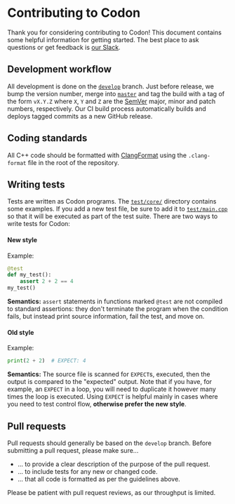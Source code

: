 # Contributing to Codon

Thank you for considering contributing to Codon! This document contains some helpful information for getting started.
The best place to ask questions or get feedback is [our Slack](https://join.slack.com/t/exaloop/shared_invite/zt-1jusa4kc0-T3rRWrrHDk_iZ1dMS8s0JQ).

## Development workflow

All development is done on the [`develop`](https://github.com/exaloop/codon/tree/develop) branch. Just before release,
we bump the version number, merge into [`master`](https://github.com/exaloop/codon/tree/master) and tag the build with
a tag of the form `vX.Y.Z` where `X`, `Y` and `Z` are the [SemVer](https://semver.org) major, minor and patch numbers,
respectively. Our CI build process automatically builds and deploys tagged commits as a new GitHub release.

## Coding standards

All C++ code should be formatted with [ClangFormat](https://clang.llvm.org/docs/ClangFormat.html) using the `.clang-format`
file in the root of the repository.

## Writing tests

Tests are written as Codon programs. The [`test/core/`](https://github.com/exaloop/codon/tree/master/test/core) directory
contains some examples. If you add a new test file, be sure to add it to
[`test/main.cpp`](https://github.com/exaloop/codon/blob/master/test/main.cpp) so that it will be executed as part of the test
suite. There are two ways to write tests for Codon:

#### New style

Example:

```python
@test
def my_test():
    assert 2 + 2 == 4
my_test()
```

**Semantics:** `assert` statements in functions marked `@test` are not compiled to standard assertions: they don't terminate
the program when the condition fails, but instead print source information, fail the test, and move on.

#### Old style

Example:

```python
print(2 + 2)  # EXPECT: 4
```

**Semantics:** The source file is scanned for `EXPECT`s, executed, then the output is compared to the "expected" output. Note
that if you have, for example, an `EXPECT` in a loop, you will need to duplicate it however many times the loop is executed.
Using `EXPECT` is helpful mainly in cases where you need to test control flow, **otherwise prefer the new style**.

## Pull requests

Pull requests should generally be based on the `develop` branch. Before submitting a pull request, please make sure...

- ... to provide a clear description of the purpose of the pull request.
- ... to include tests for any new or changed code.
- ... that all code is formatted as per the guidelines above.

Please be patient with pull request reviews, as our throughput is limited.
